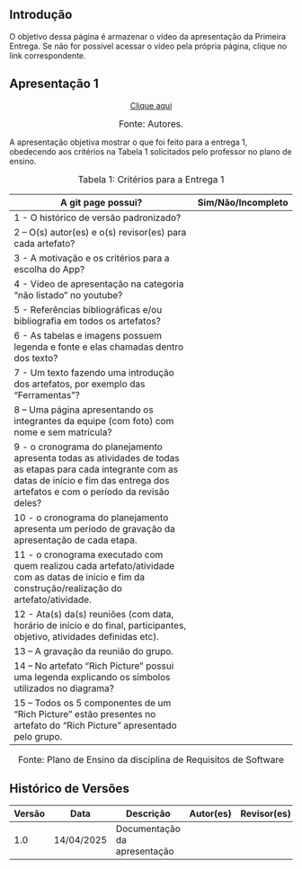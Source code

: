 ## Introdução

O objetivo dessa página é armazenar o vídeo da apresentação da Primeira Entrega. Se não for possível acessar o vídeo pela própria página, clique no link correspondente.

## Apresentação 1
<p style="text-align: center"><a href="#" target="blanket">Clique aqui</a></p>



<font size="3"><p style="text-align: center">Fonte: Autores.</p></font>


A apresentação objetiva mostrar o que foi feito para a entrega 1, obedecendo aos critérios na Tabela 1 solicitados pelo professor no plano de ensino.

<font size="3"><p style="text-align: center">Tabela 1: Critérios para a Entrega 1</p></font>

A git page possui?  | Sim/Não/Incompleto
--------- | ------
1 - O histórico de versão padronizado? | 
2 – O(s) autor(es) e o(s) revisor(es) para cada artefato? | 
3 - A motivação e os critérios para a escolha do App? | 
4 - Vídeo de apresentação na categoria “não listado” no youtube? | 
5 - Referências bibliográficas e/ou bibliografia em todos os artefatos? | 
6 - As tabelas e imagens possuem legenda e fonte e elas chamadas dentro dos texto? | 
7 - Um texto fazendo uma introdução dos artefatos, por exemplo das “Ferramentas”? | 
8 – Uma página apresentando os integrantes da equipe (com foto) com nome e sem matrícula? | 
9 - o cronograma do planejamento apresenta todas as atividades de todas as etapas para cada integrante com as datas de início e fim das entrega dos artefatos e com o período da revisão deles? | 
10 - o cronograma do planejamento apresenta um período de gravação da apresentação de cada etapa. | 
11 - o cronograma executado com quem realizou cada artefato/atividade com as datas de início e fim da construção/realização do artefato/atividade. | 
12 - Ata(s) da(s) reuniões (com data, horário de início e do final, participantes, objetivo, atividades definidas etc). | 
13 – A gravação da reunião do grupo. | 
14 – No artefato “Rich Picture” possui uma legenda explicando os símbolos utilizados no diagrama? | 
15 – Todos os 5 componentes de um “Rich Picture” estão presentes no artefato do “Rich Picture” apresentado pelo grupo. | 


<font size="3"><p style="text-align: center">Fonte: Plano de Ensino da disciplina de Requisitos de Software</p></font>

## Histórico de Versões

Versão  | Data | Descrição | Autor(es) | Revisor(es)
-------- | ------ | ------ | ---------- | ----------
1.0 | 14/04/2025 | Documentação da apresentação |  | 